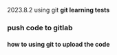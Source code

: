 2023.8.2
using git
**git learning tests**
### push code to gitlab
#### how to using git to upload the code
